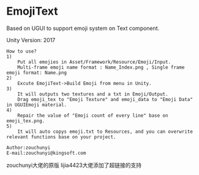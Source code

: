 # EmojiText
Based on UGUI to support emoji system on Text component.

Unity Version: 2017

	How to use?
	1)
		Put all emojies in Asset/Framework/Resource/Emoji/Input.
		Multi-frame emoji name format : Name_Index.png , Single frame emoji format: Name.png
	2)
		Excute EmojiText->Build Emoji from menu in Unity.
	3)
		It will outputs two textures and a txt in Emoji/Output.
		Drag emoji_tex to "Emoji Texture" and emoji_data to "Emoji Data" in UGUIEmoji material.
	4)
		Repair the value of "Emoji count of every line" base on emoji_tex.png.
	5)
		It will auto copys emoji.txt to Resources, and you can overwrite relevant functions base on your project.
	
	Author:zouchunyi
	E-mail:zouchunyi@kingsoft.com

zouchunyi大佬的原版
lijia4423大佬添加了超链接的支持
